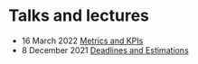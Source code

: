 # Talks and lectures

- 16 March 2022 [Metrics and KPIs](metrics.md)
- 8 December 2021 [Deadlines and Estimations](estimations.md)

